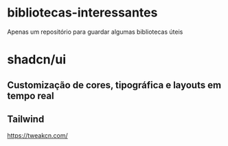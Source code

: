 # bibliotecas-interessantes
Apenas um repositório para guardar algumas bibliotecas úteis

# shadcn/ui
## Customização de cores, tipográfica e layouts em tempo real
## Tailwind
https://tweakcn.com/
